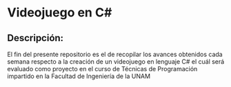 # Videojuego en C#
## Descripción:
El fin del presente repositorio es el de recopilar los avances obtenidos cada semana respecto a la creación de un videojuego en lenguaje C# el cuál será evaluado como proyecto en el curso de Técnicas de Programación impartido en la Facultad de Ingeniería de la UNAM
